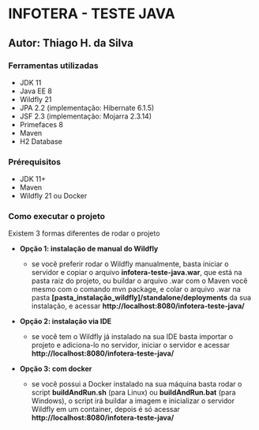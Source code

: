 # INFOTERA - TESTE JAVA
## Autor: Thiago H. da Silva

### Ferramentas utilizadas
- JDK 11
- Java EE 8
- Wildfly 21
- JPA 2.2 (implementação: Hibernate 6.1.5)
- JSF 2.3 (implementação: Mojarra 2.3.14)
- Primefaces 8
- Maven
- H2 Database

### Prérequisitos
- JDK 11+
- Maven
- Wildfly 21 ou Docker

### Como executar o projeto
Existem 3 formas diferentes de rodar o projeto

- **Opção 1: instalação de manual do Wildfly**
	- se você preferir rodar o Wildfly manualmente, basta iniciar o servidor e copiar o arquivo **infotera-teste-java.war**, que está na pasta raiz do projeto, ou buildar o arquivo .war com o Maven você mesmo com o comando mvn package, e colar o arquivo .war na pasta **[pasta_instalação_wildfly]/standalone/deployments** da sua instalação, e acessar **http://localhost:8080/infotera-teste-java/**

- **Opção 2: instalação via IDE**
	- se você tem o Wildfly já instalado na sua IDE basta importar o projeto e adiciona-lo no servidor, iniciar o servidor e acessar **http://localhost:8080/infotera-teste-java/**
	
- **Opção 3: com docker**
	- se você possui a Docker instalado na sua máquina basta rodar o script **buildAndRun.sh** (para Linux) ou **buildAndRun.bat** (para Windows), o script irá buildar a imagem e inicializar o servidor Wildfly em um container, depois é só acessar **http://localhost:8080/infotera-teste-java/**


